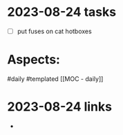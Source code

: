 
# 2023-08-24 tasks

- [ ] put fuses on cat hotboxes

# Aspects:
#daily #templated
[[MOC - daily]]

# 2023-08-24 links
- 


